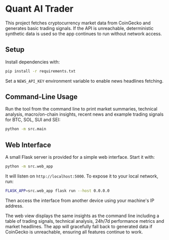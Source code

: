 # Quant AI Trader

This project fetches cryptocurrency market data from CoinGecko and generates
basic trading signals. If the API is unreachable, deterministic synthetic data
is used so the app continues to run without network access.

## Setup

Install dependencies with:

```bash
pip install -r requirements.txt
```

Set a `NEWS_API_KEY` environment variable to enable news headlines fetching.

## Command-Line Usage

Run the tool from the command line to print market summaries, technical
analysis, macro/on-chain insights, recent news and example trading signals for
BTC, SOL, SUI and SEI:

```bash
python -m src.main
```

## Web Interface

A small Flask server is provided for a simple web interface.
Start it with:

```bash
python -m src.web_app
```

It will listen on `http://localhost:5000`. To expose it to your local
network, run:

```bash
FLASK_APP=src.web_app flask run --host 0.0.0.0
```

Then access the interface from another device using your machine's IP
address.

The web view displays the same insights as the command line including a table of
trading signals, technical analysis, 24h/7d performance metrics and market
headlines. The app will gracefully fall back to generated data if CoinGecko is
unreachable, ensuring all features continue to work.

